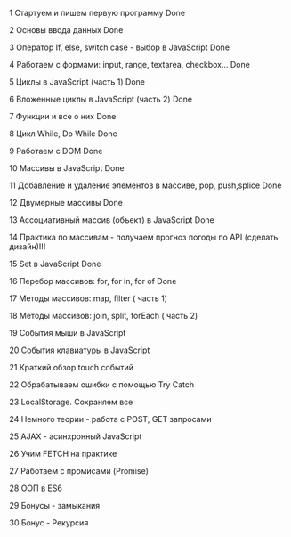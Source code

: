 1 Стартуем и пишем первую программу Done

2 Основы ввода данных Done

3 Оператор If, else, switch case - выбор в JavaScript Done

4 Работаем с формами: input, range, textarea, checkbox... Done

5 Циклы в JavaScript (часть 1) Done

6 Вложенные циклы в JavaScript (часть 2) Done

7 Функции и все о них Done

8 Цикл While, Do While Done

9 Работаем с DOM Done

10 Массивы в JavaScript Done

11 Добавление и удаление элементов в массиве, pop, push,splice Done

12 Двумерные массивы Done

13 Ассоциативный массив (объект) в JavaScript Done

14 Практика по массивам - получаем прогноз погоды по API (сделать дизайн)!!!

15 Set в JavaScript Done

16 Перебор массивов: for, for in, for of Done

17 Методы массивов: map, filter ( часть 1)

18 Методы массивов: join, split, forEach ( часть 2)

19 События мыши в JavaScript

20 События клавиатуры в JavaScript

21 Краткий обзор touch событий

22 Обрабатываем ошибки с помощью Try Catch

23 LocalStorage. Сохраняем все

24 Немного теории - работа с POST, GET запросами

25 AJAX - асинхронный JavaScript

26 Учим FETCH на практике

27 Работаем с промисами (Promise)

28 ООП в ES6

29 Бонусы - замыкания

30 Бонус - Рекурсия
 